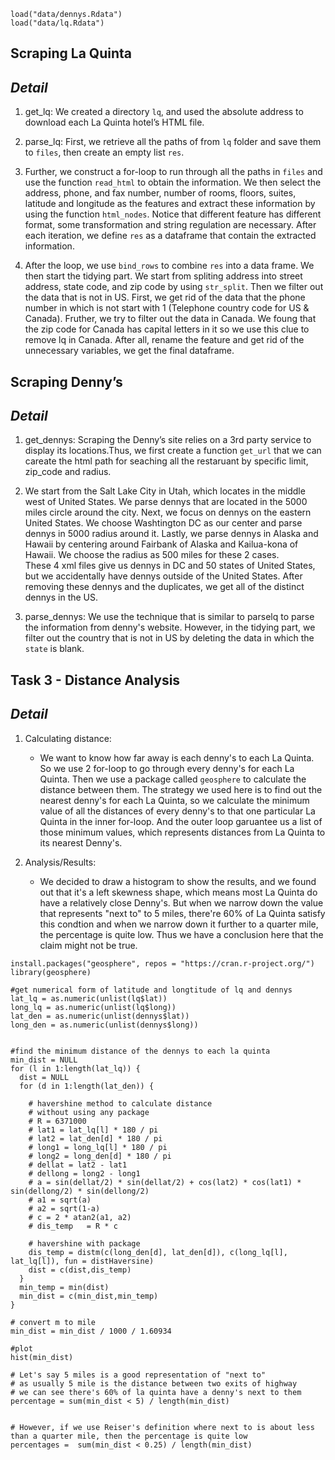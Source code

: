

```{r}
load("data/dennys.Rdata")
load("data/lq.Rdata")

```

## Scraping La Quinta

## *Detail*
1. get_lq: We created a directory `lq`, and used the absolute address to download each La Quinta hotel’s HTML file. 

2. parse_lq: First, we retrieve all the paths of from `lq` folder and save them to `files`, then create an empty list `res`.

3. Further, we construct a for-loop to run through all the paths in `files` and use the function `read_html` to obtain the information. We then select the address, phone, and fax number, number of rooms, floors, suites, latitude and longitude as the features and extract these information by using the function `html_nodes`. Notice that different feature has different format, some transformation and string regulation are necessary. After each iteration, we define `res` as a dataframe that contain the extracted information. 

4. After the loop, we use `bind_rows` to combine `res` into a data frame. We then start the tidying part. We start from spliting address into street address, state code, and zip code by using `str_split`. Then we filter out the data that is not in US. First, we get rid of the data that the phone number in which is not start with 1 (Telephone country code for US & Canada). Fruther, we try to filter out the data in Canada. We foung that the zip code for Canada has capital letters in it so we use this clue to remove lq in Canada. After all, rename the feature and get rid of the unnecessary variables, we get the final dataframe. 


## Scraping Denny’s
## *Detail*
1. get_dennys: Scraping the Denny’s site relies on a 3rd party service to display its locations.Thus, we first create a function `get_url` that we can careate the html path for seaching all the restaruant by specific limit, zip_code and radius.

2. We start from the Salt Lake City in Utah, which locates in the middle west of United States. We parse dennys that are located in the 5000 miles circle around the city. 
Next, we focus on dennys on the eastern United States. We choose Washtington DC as our center and parse dennys in 5000 radius around it. 
Lastly, we parse dennys in Alaska and Hawaii by centering around Fairbank of Alaska and Kailua-kona of Hawaii. We choose the radius as 500 miles for these 2 cases.  
These 4 xml files give us dennys in DC and 50 states of United States, but we accidentally have dennys outside of the United States. After removing these dennys and the duplicates, we get all of the distinct dennys in the US. 

3. parse_dennys: We use the technique that is similar to parselq to parse the information from denny's website. However, in the tidying part, we filter out the country that is not in US by deleting the data in which the `state` is blank.  


## Task 3 - Distance Analysis

## *Detail*
1. Calculating distance: 
    + We want to know how far away is each denny's to each La Quinta. So we use 2 for-loop to go through every denny's for each La Quinta. Then we use a package called `geosphere` to calculate the distance between them. The strategy we used here is to find out the nearest denny's for each La Quinta, so we calculate the minimum value of all the distances of every denny's to that one particular La Quinta in the inner for-loop. And the outer loop garuantee us a list of those minimum values, which represents distances from La Quinta to its nearest Denny's.

2. Analysis/Results: 
    + We decided to draw a histogram to show the results, and we found out that it's a left skewness shape, which means most La Quinta do have a relatively close Denny's. But when we narrow down the value that represents "next to" to 5 miles, there're 60% of La Quinta satisfy this condtion and when we narrow down it further to a quarter mile, the percentage is quite low. Thus we have a conclusion here that the claim might not be true. 
    
``` {r}
install.packages("geosphere", repos = "https://cran.r-project.org/")
library(geosphere)

#get numerical form of latitude and longtitude of lq and dennys
lat_lq = as.numeric(unlist(lq$lat))
long_lq = as.numeric(unlist(lq$long))
lat_den = as.numeric(unlist(dennys$lat))
long_den = as.numeric(unlist(dennys$long))


#find the minimum distance of the dennys to each la quinta
min_dist = NULL
for (l in 1:length(lat_lq)) {
  dist = NULL
  for (d in 1:length(lat_den)) {
    
    # havershine method to calculate distance
    # without using any package
    # R = 6371000 
    # lat1 = lat_lq[l] * 180 / pi
    # lat2 = lat_den[d] * 180 / pi
    # long1 = long_lq[l] * 180 / pi
    # long2 = long_den[d] * 180 / pi
    # dellat = lat2 - lat1
    # dellong = long2 - long1
    # a = sin(dellat/2) * sin(dellat/2) + cos(lat2) * cos(lat1) * sin(dellong/2) * sin(dellong/2)
    # a1 = sqrt(a)
    # a2 = sqrt(1-a)
    # c = 2 * atan2(a1, a2)
    # dis_temp   = R * c
    
    # havershine with package
    dis_temp = distm(c(long_den[d], lat_den[d]), c(long_lq[l], lat_lq[l]), fun = distHaversine)
    dist = c(dist,dis_temp)
  }
  min_temp = min(dist)
  min_dist = c(min_dist,min_temp)
}

# convert m to mile
min_dist = min_dist / 1000 / 1.60934

#plot
hist(min_dist)

# Let's say 5 miles is a good representation of "next to"
# as usually 5 mile is the distance between two exits of highway
# we can see there's 60% of la quinta have a denny's next to them
percentage = sum(min_dist < 5) / length(min_dist)


# However, if we use Reiser's definition where next to is about less than a quarter mile, then the percentage is quite low
percentages =  sum(min_dist < 0.25) / length(min_dist)
```

